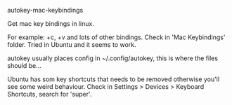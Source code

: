 autokey-mac-keybindings

Get mac key bindings in linux.

For example: <super>+c, <super>+v and lots of other bindings. Check in 'Mac Keybindings' folder.
Tried in Ubuntu and it seems to work.

autokey usually places config in ~/.config/autokey, this is where the files should be...

Ubuntu has som <super> key shortcuts that needs to be removed otherwise you'll see some weird behaviour.
Check in Settings > Devices > Keyboard Shortcuts, search for 'super'.

